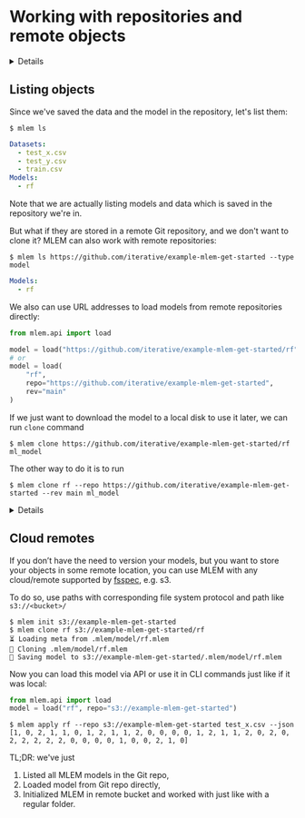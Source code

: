 # Working with repositories and remote objects

<details>

### 🧳 Requirements

We need to install DVC since model binaries in the remote example repo are
stored in the cloud remote with DVC’s help. In another section we’ll show how
MLEM works with DVC in more details.

`pip install dvc[s3]`

</details>

## Listing objects

Since we've saved the data and the model in the repository, let's list them:

```cli
$ mlem ls
```

```yaml
Datasets:
  - test_x.csv
  - test_y.csv
  - train.csv
Models:
  - rf
```

Note that we are actually listing models and data which is saved in the
repository we're in.

But what if they are stored in a remote Git repository, and we don't want to
clone it? MLEM can also work with remote repositories:

```cli
$ mlem ls https://github.com/iterative/example-mlem-get-started --type model
```

```yaml
Models:
  - rf
```

We also can use URL addresses to load models from remote repositories directly:

```py
from mlem.api import load

model = load("https://github.com/iterative/example-mlem-get-started/rf")
# or
model = load(
    "rf",
    repo="https://github.com/iterative/example-mlem-get-started",
    rev="main"
)
```

If we just want to download the model to a local disk to use it later, we can
run `clone` command

```cli
$ mlem clone https://github.com/iterative/example-mlem-get-started/rf ml_model
```

The other way to do it is to run

```cli
$ mlem clone rf --repo https://github.com/iterative/example-mlem-get-started --rev main ml_model
```

<details>

### 💡 Expand to use your own repo

We use [example repo](https://github.com/iterative/example-mlem-get-started) in
the commands, but you can create your own repo and use it if you want.

To push your models and datasets to the repo, add them to Git and commit

```cli
$ git add .mlem *.py
$ git commit -am "committing mlem objects and code"
$ git push
```

</details>

## Cloud remotes

If you don’t have the need to version your models, but you want to store your
objects in some remote location, you can use MLEM with any cloud/remote
supported by
[fsspec](https://filesystem-spec.readthedocs.io/en/latest/api.html#built-in-implementations),
e.g. s3.

To do so, use paths with corresponding file system protocol and path like
`s3://<bucket>/`

```cli
$ mlem init s3://example-mlem-get-started
$ mlem clone rf s3://example-mlem-get-started/rf
⏳️ Loading meta from .mlem/model/rf.mlem
🐏 Cloning .mlem/model/rf.mlem
💾 Saving model to s3://example-mlem-get-started/.mlem/model/rf.mlem
```

Now you can load this model via API or use it in CLI commands just like if it
was local:

```py
from mlem.api import load
model = load("rf", repo="s3://example-mlem-get-started")
```

```cli
$ mlem apply rf --repo s3://example-mlem-get-started test_x.csv --json
[1, 0, 2, 1, 1, 0, 1, 2, 1, 1, 2, 0, 0, 0, 0, 1, 2, 1, 1, 2, 0, 2, 0, 2, 2, 2, 2, 2, 0, 0, 0, 0, 1, 0, 0, 2, 1, 0]
```

TL;DR: we've just

1. Listed all MLEM models in the Git repo,
2. Loaded model from Git repo directly,
3. Initialized MLEM in remote bucket and worked with just like with a regular
   folder.
